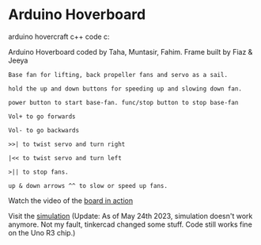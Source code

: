 # Arduino Hoverboard
arduino hovercraft c++ code c:

 Arduino Hoverboard coded by Taha, Muntasir, Fahim. Frame built by Fiaz & Jeeya
```
Base fan for lifting, back propeller fans and servo as a sail. 

hold the up and down buttons for speeding up and slowing down fan.

power button to start base-fan. func/stop button to stop base-fan

Vol+ to go forwards

Vol- to go backwards

>>| to twist servo and turn right

|<< to twist servo and turn left

>|| to stop fans.

up & down arrows ^^ to slow or speed up fans.

```
Watch the video of the [board in action](https://www.youtube.com/watch?v=kxlDmpPKte0&feature=youtu.be)


Visit the [simulation](https://www.tinkercad.com/things/j15bWvB8MbI)
(Update: As of May 24th 2023, simulation doesn't work anymore. Not my fault, tinkercad changed some stuff. Code still works fine on the Uno R3 chip.)
